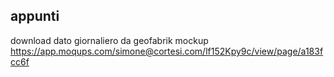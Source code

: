 ## appunti

download dato giornaliero da geofabrik
mockup https://app.moqups.com/simone@cortesi.com/lf152Kpy9c/view/page/a183fcc6f
 
